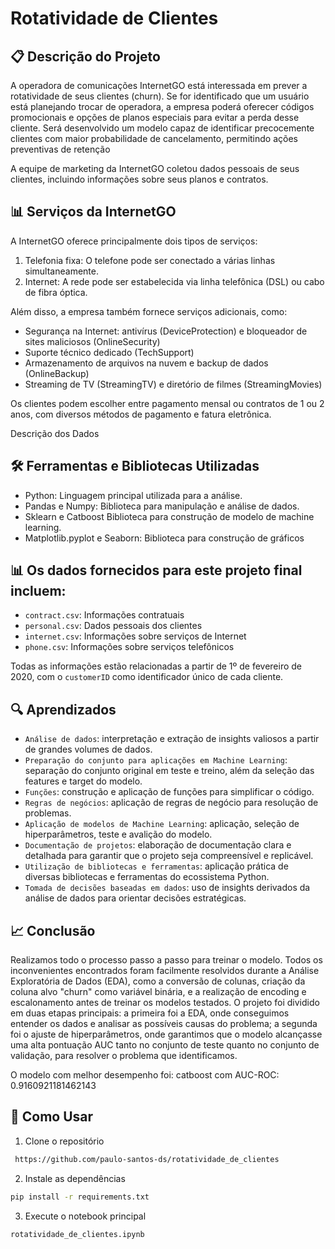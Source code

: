 # Rotatividade de Clientes

## 📋 Descrição do Projeto

A operadora de comunicações InternetGO está interessada em prever a rotatividade de seus clientes (churn). Se for identificado que um usuário está planejando trocar de operadora, a empresa poderá oferecer códigos promocionais e opções de planos especiais para evitar a perda desse cliente. Será desenvolvido um modelo capaz de identificar precocemente clientes com maior probabilidade de cancelamento, permitindo ações preventivas de retenção


A equipe de marketing da InternetGO coletou dados pessoais de seus clientes, incluindo informações sobre seus planos e contratos.


## 📊 Serviços da InternetGO

A InternetGO oferece principalmente dois tipos de serviços:

1. Telefonia fixa: O telefone pode ser conectado a várias linhas simultaneamente.
2. Internet: A rede pode ser estabelecida via linha telefônica (DSL) ou cabo de fibra óptica.

Além disso, a empresa também fornece serviços adicionais, como:

- Segurança na Internet: antivírus (DeviceProtection) e bloqueador de sites maliciosos (OnlineSecurity)
- Suporte técnico dedicado (TechSupport)
- Armazenamento de arquivos na nuvem e backup de dados (OnlineBackup)
- Streaming de TV (StreamingTV) e diretório de filmes (StreamingMovies)

Os clientes podem escolher entre pagamento mensal ou contratos de 1 ou 2 anos, com diversos métodos de pagamento e fatura eletrônica.

Descrição dos Dados

## 🛠️ Ferramentas e Bibliotecas Utilizadas
- Python: Linguagem principal utilizada para a análise.
- Pandas e Numpy: Biblioteca para manipulação e análise de dados.
- Sklearn e Catboost Biblioteca para construção de modelo de machine learning.
- Matplotlib.pyplot e Seaborn: Biblioteca para construção de gráficos

## 📊 Os dados fornecidos para este projeto final incluem:

- `contract.csv`: Informações contratuais
- `personal.csv`: Dados pessoais dos clientes
- `internet.csv`: Informações sobre serviços de Internet
- `phone.csv`: Informações sobre serviços telefônicos

Todas as informações estão relacionadas a partir de 1º de fevereiro de 2020, com o `customerID` como identificador único de cada cliente.

## 🔍 Aprendizados

- `Análise de dados`: interpretação e extração de insights valiosos a partir de grandes volumes de dados.
- `Preparação do conjunto para aplicações em Machine Learning`: separação do conjunto original em teste e treino, além da seleção das features e target do modelo.
- `Funções`: construção e aplicação de funções para simplificar o código.
-  `Regras de negócios`: aplicação de regras de negócio para resolução de problemas.
-  `Aplicação de modelos de Machine Learning`: aplicação, seleção de hiperparâmetros, teste e avalição do modelo.
-  `Documentação de projetos`: elaboração de documentação clara e detalhada para garantir que o projeto seja compreensível e replicável.
- `Utilização de bibliotecas e ferramentas`: aplicação prática de diversas bibliotecas e ferramentas do ecossistema Python.
- `Tomada de decisões baseadas em dados`: uso de insights derivados da análise de dados para orientar decisões estratégicas.

## 📈 Conclusão

Realizamos todo o processo passo a passo para treinar o modelo. Todos os inconvenientes encontrados foram facilmente resolvidos durante a Análise Exploratória de Dados (EDA), como a conversão de colunas, criação da coluna alvo "churn" como variável binária, e a realização de encoding e escalonamento antes de treinar os modelos testados. O projeto foi dividido em duas etapas principais: a primeira foi a EDA, onde conseguimos entender os dados e analisar as possíveis causas do problema; a segunda foi o ajuste de hiperparâmetros, onde garantimos que o modelo alcançasse uma alta pontuação AUC tanto no conjunto de teste quanto no conjunto de validação, para resolver o problema que identificamos.

O modelo com melhor desempenho foi: catboost com AUC-ROC: 0.9160921181462143


## 🚀 Como Usar

1. Clone o repositório
```bash
 https://github.com/paulo-santos-ds/rotatividade_de_clientes
```

2. Instale as dependências
```bash
pip install -r requirements.txt
```

3. Execute o notebook principal
```bash
rotatividade_de_clientes.ipynb
```
